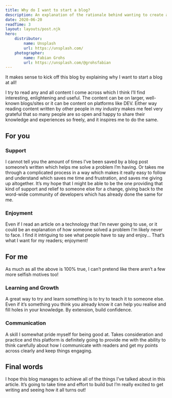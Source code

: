 ```yaml
---
title: Why do I want to start a blog?
description: An explanation of the rationale behind wanting to create and write on my own personal blog and an idea of what I'm trying to achieve for myself and my readers.
date: 2020-06-20
readTime: 3
layout: layouts/post.njk
hero:
    distributor:
        name: Unsplash
        url: https://unsplash.com/
    photographer:
        name: Fabian Grohs
        url: https://unsplash.com/@grohsfabian
---
```


It makes sense to kick off this blog by explaining why I want to start a blog at all!

I try to read any and all content I come across which I think I’ll find interesting, enlightening and useful. The content can be on larger, well-known blogs/sites or it can be content on platforms like DEV. Either way reading content written by other people in my industry makes me feel very grateful that so many people are so open and happy to share their knowledge and experiences so freely, and it inspires me to do the same.

## For you

### Support

I cannot tell you the amount of times I’ve been saved by a blog post someone’s written which helps me solve a problem I’m having. Or takes me through a complicated process in a way which makes it really easy to follow and understand which saves me time and frustration, and saves me giving up altogether. It’s my hope that I might be able to be the one providing that kind of support and relief to someone else for a change, giving back to the word-wide community of developers which has already done the same for me.

### Enjoyment

Even if I read an article on a technology that I’m never going to use, or it could be an explanation of how someone solved a problem I’m likely never to face. I find it intriguing to see what people have to say and enjoy... That’s what I want for my readers; enjoyment!

## For me

As much as all the above is 100% true, I can’t pretend like there aren’t a few more selfish motives too!

### Learning and Growth

A great way to try and learn something is to try to teach it to someone else. Even if it’s something you think you already know it can help you realise and fill holes in your knowledge. By extension, build confidence.

### Communication

A skill I somewhat pride myself for being good at. Takes consideration and practice and this platform is definitely going to provide me with the ability to think carefully about how I communicate with readers and get my points across clearly and keep things engaging.

## Final words

I hope this blog manages to achieve all of the things I’ve talked about in this article. It’s going to take time and effort to build but I’m really excited to get writing and seeing how it all turns out!
